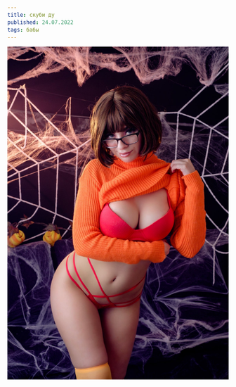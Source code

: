 ```yaml
---
title: скуби ду
published: 24.07.2022
tags: бабы
---
```


<img src="../content/cd96a4a2b102ec7ad211f6a0148fd70182693573.jpg" title="" alt="" width="645">
